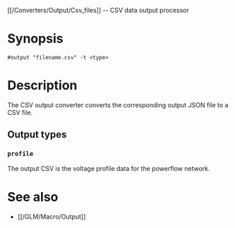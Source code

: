 [[/Converters/Output/Csv_files]] -- CSV data output processor

# Synopsis

~~~
#output "filename.csv" -t <type>
~~~

# Description

The CSV output converter converts the corresponding output JSON file to a CSV file. 

## Output types

### `profile`

The output CSV is the voltage profile data for the powerflow network.

# See also

* [[/GLM/Macro/Output]]
